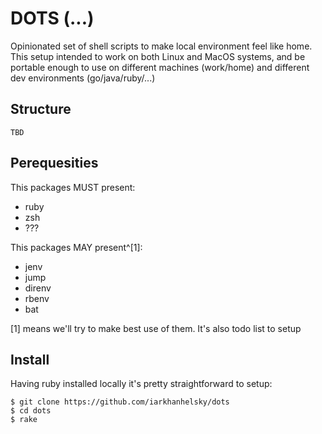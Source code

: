 # DOTS (...)

Opinionated set of shell scripts to make local environment feel like home.
This setup intended to work on both Linux and MacOS systems, and be portable
enough to use on different machines (work/home) and different dev environments
(go/java/ruby/...)

## Structure

`TBD`

## Perequesities

This packages MUST present:

* ruby
* zsh
* ???

This packages MAY present^[1]:

* jenv
* jump
* direnv
* rbenv
* bat

[1] means we'll try to make best use of them. It's also todo list to setup

## Install

Having ruby installed locally it's pretty straightforward to setup:

```
$ git clone https://github.com/iarkhanhelsky/dots
$ cd dots
$ rake 
```